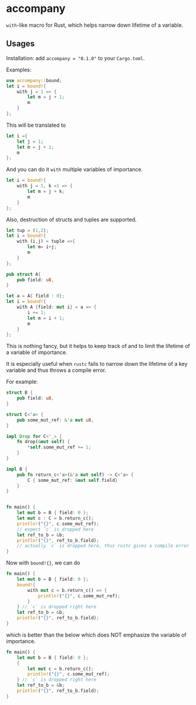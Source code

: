 # accompany
`with`-like macro for Rust, which helps narrow down lifetime of a variable.

## Usages
Installation: add `accompany = "0.1.0"` to your `Cargo.toml`.

Examples:
```rust
use accompany::bound;
let i = bound!{
    with j = 1 => {
        let m = j + 1;
        m
    }
};
```
This will be translated to 
```rust
let i ={
    let j = 1;
    let m = j + 1;
    m
};
```

And you can do it `with` multiple variables of importance.
```rust
let i = bound!{
    with j = 1, k =1 => {
        let m = j + k;
        m
    }
};
```

Also, destruction of structs and tuples are supported.
```rust
let tup = (1,2);
let i = bound!{
    with (i,j) = tuple =>{
        let m= i+j;
        m
    }
};

pub struct A{
    pub field: u8,
}

let a = A{ field : 0};
let i = bound!{
    with A {field: mut i} = a => {
        i += 1;
        let m = i + 1;
        m
    }
};
```

This is nothing fancy, but it helps to keep track of and to limit the lifetime of a variable of importance.

It is especially useful when `rustc` fails to narrow down the lifetime of a key variable and thus throws a compile error.

For example:
```rust
struct B {
    pub field: u8,
}

struct C<'a> {
    pub some_mut_ref: &'a mut u8,
}

impl Drop for C<'_> {
    fn drop(&mut self) {
        *self.some_mut_ref += 1;
    }
}

impl B {
    pub fn return_c<'a>(&'a mut self) -> C<'a> {
        C { some_mut_ref: &mut self.field}
    }
}


fn main() {
    let mut b = B { field: 0 };
    let mut c : C = b.return_c();
    println!("{}", c.some_mut_ref);
    // expect `c` is dropped here
    let ref_to_b = &b;
    println!("{}", ref_to_b.field);
    // actually `c` is dropped here, thus rustc gives a compile error
}
```

Now with `bound!{}`, we can do
```rust
fn main() {
    let mut b = B { field: 0 };
    bound!{
        with mut c = b.return_c() => {
            println!("{}", c.some_mut_ref);
        }
    } // `c` is dropped right here
    let ref_to_b = &b;
    println!("{}", ref_to_b.field);
}
```
which is better than the below which does NOT emphasize the variable of importance.
```rust
fn main() {
    let mut b = B { field: 0 };
    {
        let mut c = b.return_c();
        println!("{}", c.some_mut_ref);
    } // `c` is dropped right here
    let ref_to_b = &b;
    println!("{}", ref_to_b.field);
}
```
